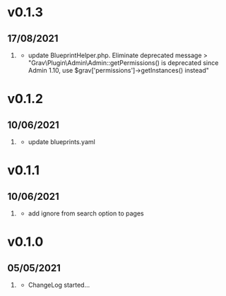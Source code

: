 # v0.1.3
##  17/08/2021

1. [](#update)
   * update BlueprintHelper.php. Eliminate deprecated message > "Grav\Plugin\Admin\Admin::getPermissions() is deprecated since Admin 1.10, use $grav['permissions']->getInstances() instead"

# v0.1.2
##  10/06/2021

1. [](#update)
   * update blueprints.yaml

# v0.1.1
##  10/06/2021

1. [](#new)
   * add ignore from search option to pages

# v0.1.0
##  05/05/2021

1. [](#new)
   * ChangeLog started...
